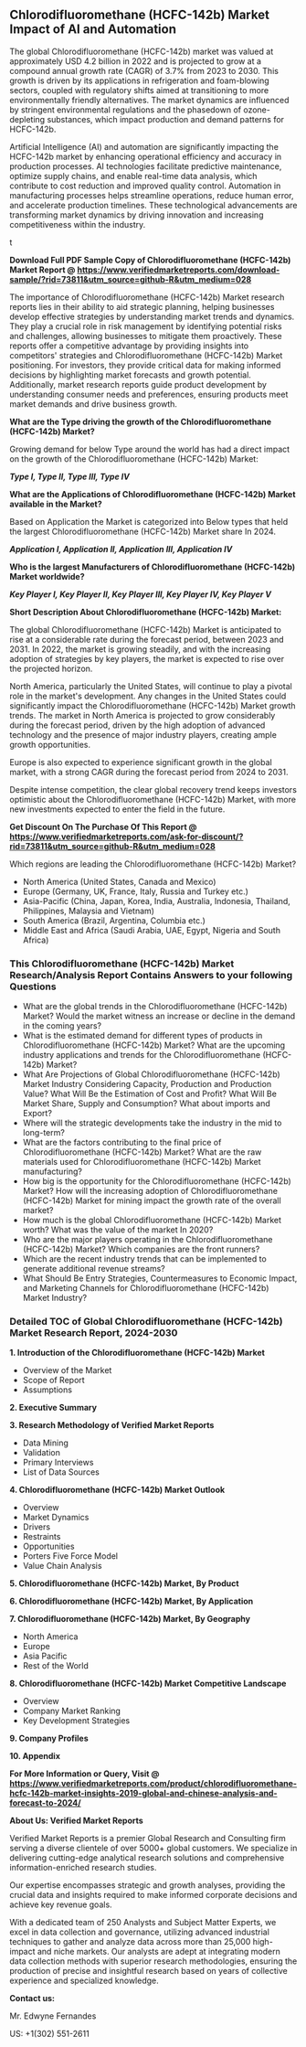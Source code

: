 <h2>Chlorodifluoromethane (HCFC-142b) Market Impact of AI and Automation</h2><p>The global Chlorodifluoromethane (HCFC-142b) market was valued at approximately USD 4.2 billion in 2022 and is projected to grow at a compound annual growth rate (CAGR) of 3.7% from 2023 to 2030. This growth is driven by its applications in refrigeration and foam-blowing sectors, coupled with regulatory shifts aimed at transitioning to more environmentally friendly alternatives. The market dynamics are influenced by stringent environmental regulations and the phasedown of ozone-depleting substances, which impact production and demand patterns for HCFC-142b.</p><p>Artificial Intelligence (AI) and automation are significantly impacting the HCFC-142b market by enhancing operational efficiency and accuracy in production processes. AI technologies facilitate predictive maintenance, optimize supply chains, and enable real-time data analysis, which contribute to cost reduction and improved quality control. Automation in manufacturing processes helps streamline operations, reduce human error, and accelerate production timelines. These technological advancements are transforming market dynamics by driving innovation and increasing competitiveness within the industry.</p>t</p><p id="" class=""><strong>Download Full PDF Sample Copy of Chlorodifluoromethane (HCFC-142b) Market Report @ <a href="https://www.verifiedmarketreports.com/download-sample/?rid=73811&utm_source=github-R&utm_medium=028" target="_blank">https://www.verifiedmarketreports.com/download-sample/?rid=73811&utm_source=github-R&utm_medium=028</a></strong></p><p>The importance of&nbsp;Chlorodifluoromethane (HCFC-142b) Market research reports lies in their ability to aid strategic planning, helping businesses develop effective strategies by understanding market trends and dynamics. They play a crucial role in risk management by identifying potential risks and challenges, allowing businesses to mitigate them proactively. These reports offer a competitive advantage by providing insights into competitors' strategies and Chlorodifluoromethane (HCFC-142b) Market positioning. For investors, they provide critical data for making informed decisions by highlighting market forecasts and growth potential. Additionally, market research reports guide product development by understanding consumer needs and preferences, ensuring products meet market demands and drive business growth.</p><p><strong>What are the&nbsp;Type driving the growth of the Chlorodifluoromethane (HCFC-142b) Market?</strong></p><p id="" class="">Growing demand for below Type around the world has had a direct impact on the growth of the Chlorodifluoromethane (HCFC-142b) Market:</p><em><strong>Type I, Type II, Type III, Type IV</strong></em></p><strong>What are the&nbsp;Applications&nbsp;of Chlorodifluoromethane (HCFC-142b) Market available in the Market?</strong></p><p id="" class="">Based on Application the Market is categorized into Below types that held the largest Chlorodifluoromethane (HCFC-142b) Market share In 2024.</p><em><strong>Application I, Application II, Application III, Application IV</strong></em></p><strong>Who is the largest Manufacturers of Chlorodifluoromethane (HCFC-142b) Market worldwide?</strong></p><p><em><strong>Key Player I, Key Player II, Key Player III, Key Player IV, Key Player V</strong></em></p><p id="" class=""><strong>Short Description About Chlorodifluoromethane (HCFC-142b) Market:</strong></p><p>The global Chlorodifluoromethane (HCFC-142b) Market is anticipated to rise at a considerable rate during the forecast period, between 2023 and 2031. In 2022, the market is growing steadily, and with the increasing adoption of strategies by key players, the market is expected to rise over the projected horizon.</p><p>North America, particularly the United States, will continue to play a pivotal role in the market's development. Any changes in the United States could significantly impact the Chlorodifluoromethane (HCFC-142b) Market growth trends. The market in North America is projected to grow considerably during the forecast period, driven by the high adoption of advanced technology and the presence of major industry players, creating ample growth opportunities.</p><p>Europe is also expected to experience significant growth in the global market, with a strong CAGR during the forecast period from 2024 to 2031.</p><p>Despite intense competition, the clear global recovery trend keeps investors optimistic about the Chlorodifluoromethane (HCFC-142b) Market, with more new investments expected to enter the field in the future.</p><p id="" class=""><strong>Get Discount On The Purchase Of This Report @ <a href="https://www.verifiedmarketreports.com/ask-for-discount/?rid=73811&utm_source=github-R&utm_medium=028" target="_blank">https://www.verifiedmarketreports.com/ask-for-discount/?rid=73811&utm_source=github-R&utm_medium=028</a></strong></p>Which regions are leading the Chlorodifluoromethane (HCFC-142b) Market?</p><ul><li>North America (United States, Canada and Mexico)</li><li>Europe (Germany, UK, France, Italy, Russia and Turkey etc.)</li><li>Asia-Pacific (China, Japan, Korea, India, Australia, Indonesia, Thailand, Philippines, Malaysia and Vietnam)</li><li>South America (Brazil, Argentina, Columbia etc.)</li><li>Middle East and Africa (Saudi Arabia, UAE, Egypt, Nigeria and South Africa)</li></ul><h3 id="" class="">This Chlorodifluoromethane (HCFC-142b) Market Research/Analysis Report Contains Answers to your following Questions</h3><ul><li>What are the global trends in the Chlorodifluoromethane (HCFC-142b) Market? Would the market witness an increase or decline in the demand in the coming years?</li><li>What is the estimated demand for different types of products in Chlorodifluoromethane (HCFC-142b) Market? What are the upcoming industry applications and trends for the Chlorodifluoromethane (HCFC-142b) Market?</li><li>What Are Projections of Global Chlorodifluoromethane (HCFC-142b) Market Industry Considering Capacity, Production and Production Value? What Will Be the Estimation of Cost and Profit? What Will Be Market Share, Supply and Consumption? What about imports and Export?</li><li>Where will the strategic developments take the industry in the mid to long-term?</li><li>What are the factors contributing to the final price of Chlorodifluoromethane (HCFC-142b) Market? What are the raw materials used for Chlorodifluoromethane (HCFC-142b) Market manufacturing?</li><li>How big is the opportunity for the Chlorodifluoromethane (HCFC-142b) Market? How will the increasing adoption of Chlorodifluoromethane (HCFC-142b) Market for mining impact the growth rate of the overall market?</li><li>How much is the global Chlorodifluoromethane (HCFC-142b) Market worth? What was the value of the market In 2020?</li><li>Who are the major players operating in the Chlorodifluoromethane (HCFC-142b) Market? Which companies are the front runners?</li><li>Which are the recent industry trends that can be implemented to generate additional revenue streams?</li><li>What Should Be Entry Strategies, Countermeasures to Economic Impact, and Marketing Channels for Chlorodifluoromethane (HCFC-142b) Market Industry?</li></ul><h3 id="" class="">Detailed TOC of Global Chlorodifluoromethane (HCFC-142b) Market Research Report, 2024-2030</h3><p id="" class=""><strong>1. Introduction of the Chlorodifluoromethane (HCFC-142b) Market</strong></p><ul><li>Overview of the Market</li><li>Scope of Report</li><li>Assumptions</li></ul><p id="" class=""><strong>2. Executive Summary</strong></p><p id="" class=""><strong>3. Research Methodology of Verified Market Reports</strong></p><ul><li>Data Mining</li><li>Validation</li><li>Primary Interviews</li><li>List of Data Sources</li></ul><p id="" class=""><strong>4. Chlorodifluoromethane (HCFC-142b) Market Outlook</strong></p><ul><li>Overview</li><li>Market Dynamics</li><li>Drivers</li><li>Restraints</li><li>Opportunities</li><li>Porters Five Force Model</li><li>Value Chain Analysis</li></ul><p id="" class=""><strong>5. Chlorodifluoromethane (HCFC-142b) Market, By Product</strong></p><p id="" class=""><strong>6. Chlorodifluoromethane (HCFC-142b) Market, By Application</strong></p><p id="" class=""><strong>7. Chlorodifluoromethane (HCFC-142b) Market, By Geography</strong></p><ul><li>North America</li><li>Europe</li><li>Asia Pacific</li><li>Rest of the World</li></ul><p id="" class=""><strong>8. Chlorodifluoromethane (HCFC-142b) Market Competitive Landscape</strong></p><ul><li>Overview</li><li>Company Market Ranking</li><li>Key Development Strategies</li></ul><p id="" class=""><strong>9. Company Profiles</strong></p><p id="" class=""><strong>10. Appendix</strong></p><p id="" class=""><strong>For More Information or Query, Visit @ <a href="https://www.verifiedmarketreports.com/product/chlorodifluoromethane-hcfc-142b-market-insights-2019-global-and-chinese-analysis-and-forecast-to-2024/" target="_blank">https://www.verifiedmarketreports.com/product/chlorodifluoromethane-hcfc-142b-market-insights-2019-global-and-chinese-analysis-and-forecast-to-2024/</a></strong></p><p id="" class=""><strong>About Us: Verified Market Reports</strong></p><p id="" class="">Verified Market Reports is a premier Global Research and Consulting firm serving a diverse clientele of over 5000+ global customers. We specialize in delivering cutting-edge analytical research solutions and comprehensive information-enriched research studies.</p><p id="" class="">Our expertise encompasses strategic and growth analyses, providing the crucial data and insights required to make informed corporate decisions and achieve key revenue goals.</p><p id="" class="">With a dedicated team of 250 Analysts and Subject Matter Experts, we excel in data collection and governance, utilizing advanced industrial techniques to gather and analyze data across more than 25,000 high-impact and niche markets. Our analysts are adept at integrating modern data collection methods with superior research methodologies, ensuring the production of precise and insightful research based on years of collective experience and specialized knowledge.</p><p id="" class=""><strong>Contact us:</strong></p><p id="" class="">Mr. Edwyne Fernandes</p><p id="" class="">US: +1(302) 551-2611</p>